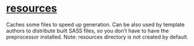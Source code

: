 # [resources](https://gohugo.io/hugo-pipes/)

Caches some files to speed up generation. Can be also used by template authors to distribute built SASS files, so you don’t have to have the preprocessor installed. Note: resources directory is not created by default.
